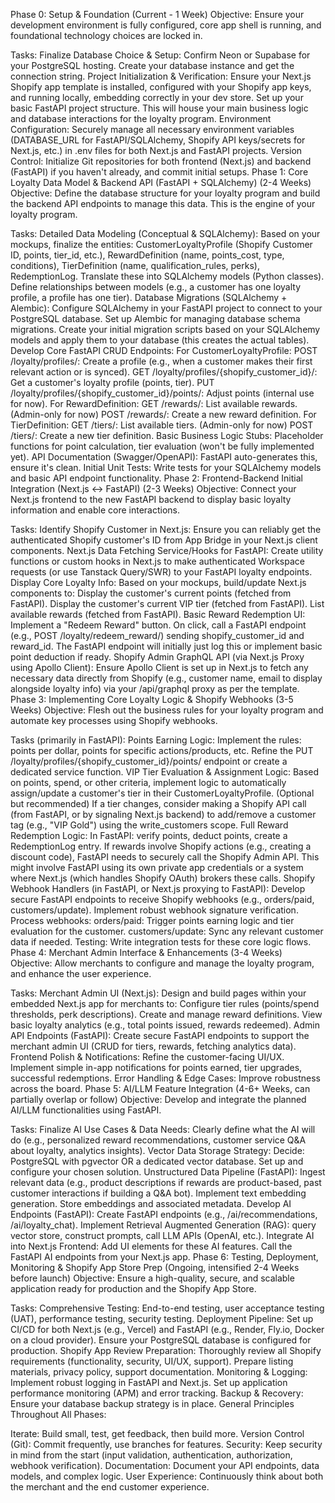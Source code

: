 Phase 0: Setup & Foundation (Current - 1 Week)
Objective: Ensure your development environment is fully configured, core app shell is running, and foundational technology choices are locked in.

Tasks:
Finalize Database Choice & Setup:
Confirm Neon or Supabase for your PostgreSQL hosting.
Create your database instance and get the connection string.
Project Initialization & Verification:
Ensure your Next.js Shopify app template is installed, configured with your Shopify app keys, and running locally, embedding correctly in your dev store.
Set up your basic FastAPI project structure. This will house your main business logic and database interactions for the loyalty program.
Environment Configuration:
Securely manage all necessary environment variables (DATABASE_URL for FastAPI/SQLAlchemy, Shopify API keys/secrets for Next.js, etc.) in .env files for both Next.js and FastAPI projects.
Version Control: Initialize Git repositories for both frontend (Next.js) and backend (FastAPI) if you haven't already, and commit initial setups.
Phase 1: Core Loyalty Data Model & Backend API (FastAPI + SQLAlchemy) (2-4 Weeks)
Objective: Define the database structure for your loyalty program and build the backend API endpoints to manage this data. This is the engine of your loyalty program.

Tasks:
Detailed Data Modeling (Conceptual & SQLAlchemy):
Based on your mockups, finalize the entities: CustomerLoyaltyProfile (Shopify Customer ID, points, tier_id, etc.), RewardDefinition (name, points_cost, type, conditions), TierDefinition (name, qualification_rules, perks), RedemptionLog.
Translate these into SQLAlchemy models (Python classes).
Define relationships between models (e.g., a customer has one loyalty profile, a profile has one tier).
Database Migrations (SQLAlchemy + Alembic):
Configure SQLAlchemy in your FastAPI project to connect to your PostgreSQL database.
Set up Alembic for managing database schema migrations.
Create your initial migration scripts based on your SQLAlchemy models and apply them to your database (this creates the actual tables).
Develop Core FastAPI CRUD Endpoints:
For CustomerLoyaltyProfile:
POST /loyalty/profiles/: Create a profile (e.g., when a customer makes their first relevant action or is synced).
GET /loyalty/profiles/{shopify_customer_id}/: Get a customer's loyalty profile (points, tier).
PUT /loyalty/profiles/{shopify_customer_id}/points/: Adjust points (internal use for now).
For RewardDefinition:
GET /rewards/: List available rewards.
(Admin-only for now) POST /rewards/: Create a new reward definition.
For TierDefinition:
GET /tiers/: List available tiers.
(Admin-only for now) POST /tiers/: Create a new tier definition.
Basic Business Logic Stubs:
Placeholder functions for point calculation, tier evaluation (won't be fully implemented yet).
API Documentation (Swagger/OpenAPI): FastAPI auto-generates this, ensure it's clean.
Initial Unit Tests: Write tests for your SQLAlchemy models and basic API endpoint functionality.
Phase 2: Frontend-Backend Initial Integration (Next.js <-> FastAPI) (2-3 Weeks)
Objective: Connect your Next.js frontend to the new FastAPI backend to display basic loyalty information and enable core interactions.

Tasks:
Identify Shopify Customer in Next.js:
Ensure you can reliably get the authenticated Shopify customer's ID from App Bridge in your Next.js client components.
Next.js Data Fetching Service/Hooks for FastAPI:
Create utility functions or custom hooks in Next.js to make authenticated Workspace requests (or use Tanstack Query/SWR) to your FastAPI loyalty endpoints.
Display Core Loyalty Info:
Based on your mockups, build/update Next.js components to:
Display the customer's current points (fetched from FastAPI).
Display the customer's current VIP tier (fetched from FastAPI).
List available rewards (fetched from FastAPI).
Basic Reward Redemption UI:
Implement a "Redeem Reward" button.
On click, call a FastAPI endpoint (e.g., POST /loyalty/redeem_reward/) sending shopify_customer_id and reward_id. The FastAPI endpoint will initially just log this or implement basic point deduction if ready.
Shopify Admin GraphQL API (via Next.js Proxy using Apollo Client):
Ensure Apollo Client is set up in Next.js to fetch any necessary data directly from Shopify (e.g., customer name, email to display alongside loyalty info) via your /api/graphql proxy as per the template.
Phase 3: Implementing Core Loyalty Logic & Shopify Webhooks (3-5 Weeks)
Objective: Flesh out the business rules for your loyalty program and automate key processes using Shopify webhooks.

Tasks (primarily in FastAPI):
Points Earning Logic:
Implement the rules: points per dollar, points for specific actions/products, etc.
Refine the PUT /loyalty/profiles/{shopify_customer_id}/points/ endpoint or create a dedicated service function.
VIP Tier Evaluation & Assignment Logic:
Based on points, spend, or other criteria, implement logic to automatically assign/update a customer's tier in their CustomerLoyaltyProfile.
(Optional but recommended) If a tier changes, consider making a Shopify API call (from FastAPI, or by signaling Next.js backend) to add/remove a customer tag (e.g., "VIP Gold") using the write_customers scope.
Full Reward Redemption Logic:
In FastAPI: verify points, deduct points, create a RedemptionLog entry.
If rewards involve Shopify actions (e.g., creating a discount code), FastAPI needs to securely call the Shopify Admin API. This might involve FastAPI using its own private app credentials or a system where Next.js (which handles Shopify OAuth) brokers these calls.
Shopify Webhook Handlers (in FastAPI, or Next.js proxying to FastAPI):
Develop secure FastAPI endpoints to receive Shopify webhooks (e.g., orders/paid, customers/update).
Implement robust webhook signature verification.
Process webhooks:
orders/paid: Trigger points earning logic and tier evaluation for the customer.
customers/update: Sync any relevant customer data if needed.
Testing: Write integration tests for these core logic flows.
Phase 4: Merchant Admin Interface & Enhancements (3-4 Weeks)
Objective: Allow merchants to configure and manage the loyalty program, and enhance the user experience.

Tasks:
Merchant Admin UI (Next.js):
Design and build pages within your embedded Next.js app for merchants to:
Configure tier rules (points/spend thresholds, perk descriptions).
Create and manage reward definitions.
View basic loyalty analytics (e.g., total points issued, rewards redeemed).
Admin API Endpoints (FastAPI):
Create secure FastAPI endpoints to support the merchant admin UI (CRUD for tiers, rewards, fetching analytics data).
Frontend Polish & Notifications:
Refine the customer-facing UI/UX.
Implement simple in-app notifications for points earned, tier upgrades, successful redemptions.
Error Handling & Edge Cases: Improve robustness across the board.
Phase 5: AI/LLM Feature Integration (4-6+ Weeks, can partially overlap or follow)
Objective: Develop and integrate the planned AI/LLM functionalities using FastAPI.

Tasks:
Finalize AI Use Cases & Data Needs: Clearly define what the AI will do (e.g., personalized reward recommendations, customer service Q&A about loyalty, analytics insights).
Vector Data Storage Strategy:
Decide: PostgreSQL with pgvector OR a dedicated vector database.
Set up and configure your chosen solution.
Unstructured Data Pipeline (FastAPI):
Ingest relevant data (e.g., product descriptions if rewards are product-based, past customer interactions if building a Q&A bot).
Implement text embedding generation.
Store embeddings and associated metadata.
Develop AI Endpoints (FastAPI):
Create FastAPI endpoints (e.g., /ai/recommendations, /ai/loyalty_chat).
Implement Retrieval Augmented Generation (RAG): query vector store, construct prompts, call LLM APIs (OpenAI, etc.).
Integrate AI into Next.js Frontend:
Add UI elements for these AI features.
Call the FastAPI AI endpoints from your Next.js app.
Phase 6: Testing, Deployment, Monitoring & Shopify App Store Prep (Ongoing, intensified 2-4 Weeks before launch)
Objective: Ensure a high-quality, secure, and scalable application ready for production and the Shopify App Store.

Tasks:
Comprehensive Testing: End-to-end testing, user acceptance testing (UAT), performance testing, security testing.
Deployment Pipeline:
Set up CI/CD for both Next.js (e.g., Vercel) and FastAPI (e.g., Render, Fly.io, Docker on a cloud provider).
Ensure your PostgreSQL database is configured for production.
Shopify App Review Preparation:
Thoroughly review all Shopify requirements (functionality, security, UI/UX, support).
Prepare listing materials, privacy policy, support documentation.
Monitoring & Logging: Implement robust logging in FastAPI and Next.js. Set up application performance monitoring (APM) and error tracking.
Backup & Recovery: Ensure your database backup strategy is in place.
General Principles Throughout All Phases:

Iterate: Build small, test, get feedback, then build more.
Version Control (Git): Commit frequently, use branches for features.
Security: Keep security in mind from the start (input validation, authentication, authorization, webhook verification).
Documentation: Document your API endpoints, data models, and complex logic.
User Experience: Continuously think about both the merchant and the end customer experience.